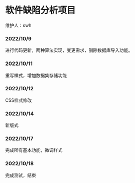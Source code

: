 # 软件缺陷分析项目                        

维护人：swh

### 2022/10/9 

进行代码更新，两种算法实现，变更需求，删除数据库导入功能。

### 2022/10/11

重写样式，增加数据集存储功能

### 2022/10/12

 CSS样式修改

### 2022/10/14

新版式

### 2022/10/17

完成所有基本功能，微调样式

### 2022/10/18

完成测试，结束